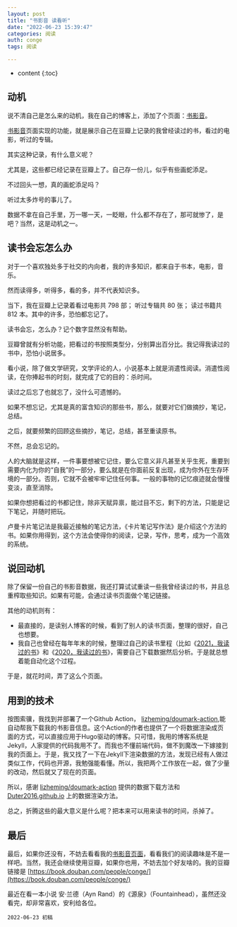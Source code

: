 ```yaml
---
layout: post
title: "书影音 读看听"
date: "2022-06-23 15:39:47"
categories: 阅读
auth: conge
tags: 阅读

---
```

* content
{:toc}

## 动机

说不清自己是怎么来的动机，我在自己的博客上，添加了个页面：[书影音](/books/)。

[书影音](/books/)页面实现的功能，就是展示自己在豆瓣上记录的我曾经读过的书，看过的电影，听过的专辑。

其实这种记录，有什么意义呢？

尤其是，这些都已经记录在豆瓣上了。自己存一份儿，似乎有些画蛇添足。




不过回头一想，真的画蛇添足吗？

听过太多炸号的事儿了。

数据不拿在自己手里，万一哪一天，一眨眼，什么都不存在了，那可就惨了，是吧？当然，这是动机之一。

## 读书会忘怎么办

对于一个喜欢独处多于社交的内向者，我的许多知识，都来自于书本，电影，音乐。

然而读得多，听得多，看的多，并不代表知识多。

当下，我在豆瓣上记录着看过电影共 798 部； 听过专辑共 80 张； 读过书籍共 812 本。其中的许多，恐怕都忘记了。

读书会忘，怎么办？记个数字显然没有帮助。

豆瓣曾就有分析功能，把看过的书按照类型分，分别算出百分比。我记得我读过的书中，恐怕小说居多。

看小说，除了做文学研究，文学评论的人，小说基本上就是消遣性阅读。消遣性阅读，在你捧起书的时刻，就完成了它的目的：杀时间。

读过之后忘了也就忘了，没什么可遗憾的。

如果不想忘记，尤其是真的富含知识的那些书，那么，就要对它们做摘抄，笔记，总结。

之后，就要频繁的回顾这些摘抄，笔记，总结，甚至重读原书。

不然，总会忘记的。

人的大脑就是这样，一件事要想被它记住，要么它意义非凡甚至关乎生死，重要到需要内化为你的“自我”的一部分，要么就是在你面前反复出现，成为你外在生存环境的一部分。否则，它就不会被牢牢记住任何事。一般的事物的记忆痕迹就会慢慢变淡，直至消除。

如果你想把看过的书都记住，除非天赋异禀，能过目不忘，剩下的方法，只能是记下笔记，并随时把玩。

卢曼卡片笔记法是我最近接触的笔记方法，《卡片笔记写作法》是介绍这个方法的书。如果你用得到，这个方法会使得你的阅读，记录，写作，思考，成为一个高效的系统。

## 说回动机

除了保留一份自己的书影音数据，我还打算试试重读一些我曾经读过的书，并且总重榨取些知识。如果有可能，会通过读书页面做个笔记链接。

其他的动机则有：

* 最直接的，是读别人博客的时候，看到了别人的读书页面，整理的很好，自己也想要。
* 我自己也曾经在每年年末的时候，整理过自己的读书里程（比如《[2021，我读过的书](/2021/12/31/review-books-I-read-in-2021/)》和《[2020，我读过的书](/2021/01/02/books-I-read-in-2020/)》，需要自己下载数据然后分析。于是就总想着能自动化这个过程。

于是，就花时间，弄了这么个页面。

## 用到的技术

按图索骥，我找到并部署了一个Github Action， [lizheming/doumark-action](https://github.com/lizheming/doumark-action),能自动帮我下载我的书影音信息。这个Action的作者也提供了一个将数据渲染成页面的方式，可以直接应用于Hugo驱动的博客。只可惜，我用的博客系统是Jekyll，人家提供的代码我用不了。而我也不懂前端代码，做不到魔改一下嫁接到我的页面上。于是，我又找了一下在Jekyll下渲染数据的方法，发现已经有人做过类似工作，代码也开源，我勉强能看懂。所以，我把两个工作放在一起，做了少量的改动，然后就又了现在的页面。

所以，感谢 [lizheming/doumark-action](https://github.com/lizheming/doumark-action) 提供的数据下载方法和 [Duter2016.github.io](https://github.com/Duter2016/Duter2016.github.io/blob/master/3books.html) 上的数据渲染方法。

总之，折腾这些的最大意义是什么呢？把本来可以用来读书的时间，杀掉了。

## 最后

最后，如果你还没有，不妨去看看我的[书影音页面](/books/)，看看我们的阅读趣味是不是一样吧。当然，我还会继续使用豆瓣，如果你也用，不妨去加个好友啥的。我的豆瓣链接是 [https://book.douban.com/people/conge/](https://book.douban.com/people/conge/)

最近在看一本小说 安·兰德（Ayn Rand）的《源泉》（Fountainhead），虽然还没看完，却非常喜欢，安利给各位。

```
2022-06-23 初稿
```
